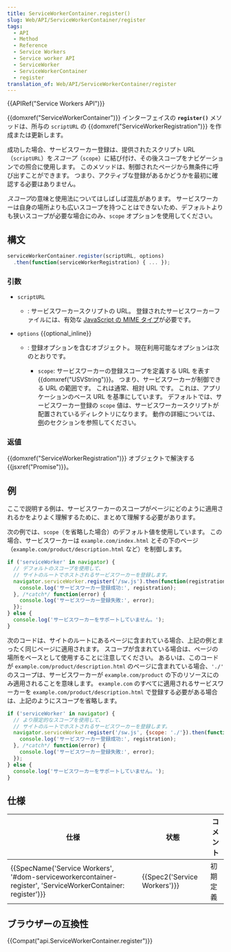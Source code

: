 ```yaml
---
title: ServiceWorkerContainer.register()
slug: Web/API/ServiceWorkerContainer/register
tags:
  - API
  - Method
  - Reference
  - Service Workers
  - Service worker API
  - ServiceWorker
  - ServiceWorkerContainer
  - register
translation_of: Web/API/ServiceWorkerContainer/register
---
```

{{APIRef("Service Workers API")}}

{{domxref("ServiceWorkerContainer")}} インターフェイスの **`register()`** メソッドは、所与の `scriptURL` の {{domxref("ServiceWorkerRegistration")}} を作成または更新します。

成功した場合、サービスワーカー登録は、提供されたスクリプト URL（`scriptURL`）を*スコープ*（`scope`）に結び付け、その後スコープをナビゲーションでの照合に使用します。 このメソッドは、制御されたページから無条件に呼び出すことができます。 つまり、アクティブな登録があるかどうかを最初に確認する必要はありません。

*スコープ*の意味と使用法についてはしばしば混乱があります。 サービスワーカーは自身の場所よりも広いスコープを持つことはできないため、デフォルトよりも狭いスコープが必要な場合にのみ、`scope` オプションを使用してください。

## 構文

```js
serviceWorkerContainer.register(scriptURL, options)
  .then(function(serviceWorkerRegistration) { ... });
```

### 引数

- `scriptURL`
  - : サービスワーカースクリプトの URL。 登録されたサービスワーカーファイルには、有効な [JavaScript の MIME タイプ](/ja/docs/Web/HTTP/Basics_of_HTTP/MIME_types#textjavascript)が必要です。
- `options` {{optional_inline}}

  - : 登録オプションを含むオブジェクト。 現在利用可能なオプションは次のとおりです。

    - `scope`: サービスワーカーの登録スコープを定義する URL を表す {{domxref("USVString")}}。 つまり、サービスワーカーが制御できる URL の範囲です。 これは通常、相対 URL です。 これは、アプリケーションのベース URL を基準にしています。 デフォルトでは、サービスワーカー登録の `scope` 値は、サービスワーカースクリプトが配置されているディレクトリになります。 動作の詳細については、[例](#Examples)のセクションを参照してください。

### 返値

{{domxref("ServiceWorkerRegistration")}} オブジェクトで解決する {{jsxref("Promise")}}。

## 例

ここで説明する例は、サービスワーカーのスコープがページにどのように適用されるかをよりよく理解するために、まとめて理解する必要があります。

次の例では、`scope`（を省略した場合）のデフォルト値を使用しています。 この場合、サービスワーカーは `example.com/index.html` とその下のページ（`example.com/product/description.html` など）を制御します。

```js
if ('serviceWorker' in navigator) {
  // デフォルトのスコープを使用して、
  // サイトのルートでホストされるサービスワーカーを登録します。
  navigator.serviceWorker.register('/sw.js').then(function(registration) {
    console.log('サービスワーカー登録成功:', registration);
  }, /*catch*/ function(error) {
    console.log('サービスワーカー登録失敗:', error);
  });
} else {
  console.log('サービスワーカーをサポートしていません。');
}
```

次のコードは、サイトのルートにあるページに含まれている場合、上記の例とまったく同じページに適用されます。 スコープが含まれている場合は、ページの場所をベースとして使用することに注意してください。 あるいは、このコードが `example.com/product/description.html` のページに含まれている場合、`'./'` のスコープは、サービスワーカーが `example.com/product` の下のリソースにのみ適用されることを意味します。 `example.com` のすべてに適用されるサービスワーカーを `example.com/product/description.html` で登録する必要がある場合は、上記のようにスコープを省略します。

```js
if ('serviceWorker' in navigator) {
  // より限定的なスコープを使用して、
  // サイトのルートでホストされるサービスワーカーを登録します。
  navigator.serviceWorker.register('/sw.js', {scope: './'}).then(function(registration) {
    console.log('サービスワーカー登録成功:', registration);
  }, /*catch*/ function(error) {
    console.log('サービスワーカー登録失敗:', error);
  });
} else {
  console.log('サービスワーカーをサポートしていません。');
}
```

## 仕様

| 仕様                                                                                                                                             | 状態                                 | コメント |
| ------------------------------------------------------------------------------------------------------------------------------------------------ | ------------------------------------ | -------- |
| {{SpecName('Service Workers', '#dom-serviceworkercontainer-register', 'ServiceWorkerContainer: register')}} | {{Spec2('Service Workers')}} | 初期定義 |

## ブラウザーの互換性

{{Compat("api.ServiceWorkerContainer.register")}}

